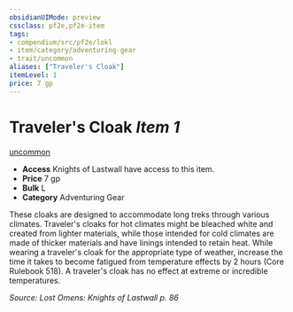 ```yaml
---
obsidianUIMode: preview
cssclass: pf2e,pf2e-item
tags:
- compendium/src/pf2e/lokl
- item/category/adventuring-gear
- trait/uncommon
aliases: ["Traveler's Cloak"]
itemLevel: 1
price: 7 gp
---
```

# Traveler's Cloak *Item 1*  
[uncommon](../../../rules/traits/uncommon.md)  

- **Access** Knights of Lastwall have access to this item.
- **Price** 7 gp
- **Bulk** L
- **Category** Adventuring Gear

These cloaks are designed to accommodate long treks through various climates. Traveler's cloaks for hot climates might be bleached white and created from lighter materials, while those intended for cold climates are made of thicker materials and have linings intended to retain heat. While wearing a traveler's cloak for the appropriate type of weather, increase the time it takes to become fatigued from temperature effects by 2 hours (Core Rulebook 518). A traveler's cloak has no effect at extreme or incredible temperatures.

*Source: Lost Omens: Knights of Lastwall p. 86*